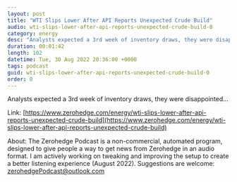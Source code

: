 ```yaml
---
layout: post
title: "WTI Slips Lower After API Reports Unexpected Crude Build"
audio: wti-slips-lower-after-api-reports-unexpected-crude-build-0
category: energy
desc: "Analysts expected a 3rd week of inventory draws, they were disappointed..."
duration: 00:01:42
length: 102
datetime: Tue, 30 Aug 2022 20:36:00 +0000
tags: podcast
guid: wti-slips-lower-after-api-reports-unexpected-crude-build-0
order: 0
---
```

Analysts expected a 3rd week of inventory draws, they were disappointed...

Link: [https://www.zerohedge.com/energy/wti-slips-lower-after-api-reports-unexpected-crude-build](https://www.zerohedge.com/energy/wti-slips-lower-after-api-reports-unexpected-crude-build)

About: The Zerohedge Podcast is a non-commercial, automated program, designed to give people a way to get news from Zerohedge in an audio format.  I am actively working on tweaking and improving the setup to create a better listening experience (August 2022).  Suggestions are welcome: [zerohedgePodcast@outlook.com](mailto:zerohedgePodcast@outlook.com)